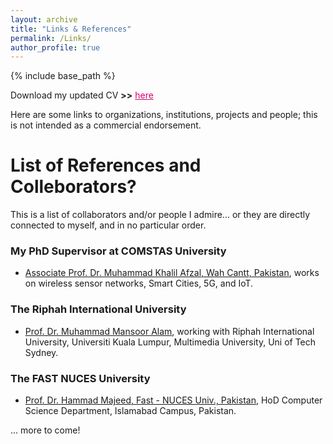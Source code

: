 ```yaml
---
layout: archive
title: "Links & References"
permalink: /Links/
author_profile: true
---
```


{% include base_path %}

Download my updated CV  **>>** <a href="https://github.com/basharatphd/basharatphd.github.io/blob/master/BashCV_2024_Latest_V1a.pdf" style="color: #D5006D;">here</a>

Here are some links to organizations, institutions, projects and people; this is not intended as a commercial endorsement.

# List of References and Colleborators?
This is a list of collaborators and/or people I admire... or they are directly connected to myself, and in no particular order.

### My PhD Supervisor at COMSTAS University
- [Associate Prof. Dr. Muhammad Khalil Afzal, Wah Cantt, Pakistan](https://ieeexplore.ieee.org/author/38092770200), works on wireless sensor networks, Smart Cities, 5G, and IoT.

### The Riphah International University 
- [Prof. Dr. Muhammad Mansoor Alam](https://scholar.google.com/citations?user=I5V8boQAAAAJ), working with Riphah International University, Universiti Kuala Lumpur, Multimedia University, Uni of Tech Sydney.

### The FAST NUCES University
- [Prof. Dr. Hammad Majeed, Fast - NUCES Univ., Pakistan](http://isb.nu.edu.pk/Faculty/Details/4400), HoD Computer Science Department, Islamabad Campus, Pakistan.


... more to come!

 
